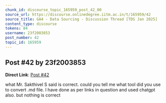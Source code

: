 ```yaml
---
chunk_id: discourse_topic_165959_post_42_00
source_url: https://discourse.onlinedegree.iitm.ac.in/t/165959/42
source_title: GA4 - Data Sourcing - Discussion Thread [TDS Jan 2025]
content_type: discourse
tokens: 84
username: 23f2003853
post_number: 42
topic_id: 165959
---
```


## Post #42 by 23f2003853

**Direct Link**: [Post #42](https://discourse.onlinedegree.iitm.ac.in/t/165959/42)

what Mr. Sakthivel S said is correct. could you tell me what tool did you use to convert .md file. I have done as per links in question and used chatgpt also. but nothing is correct
